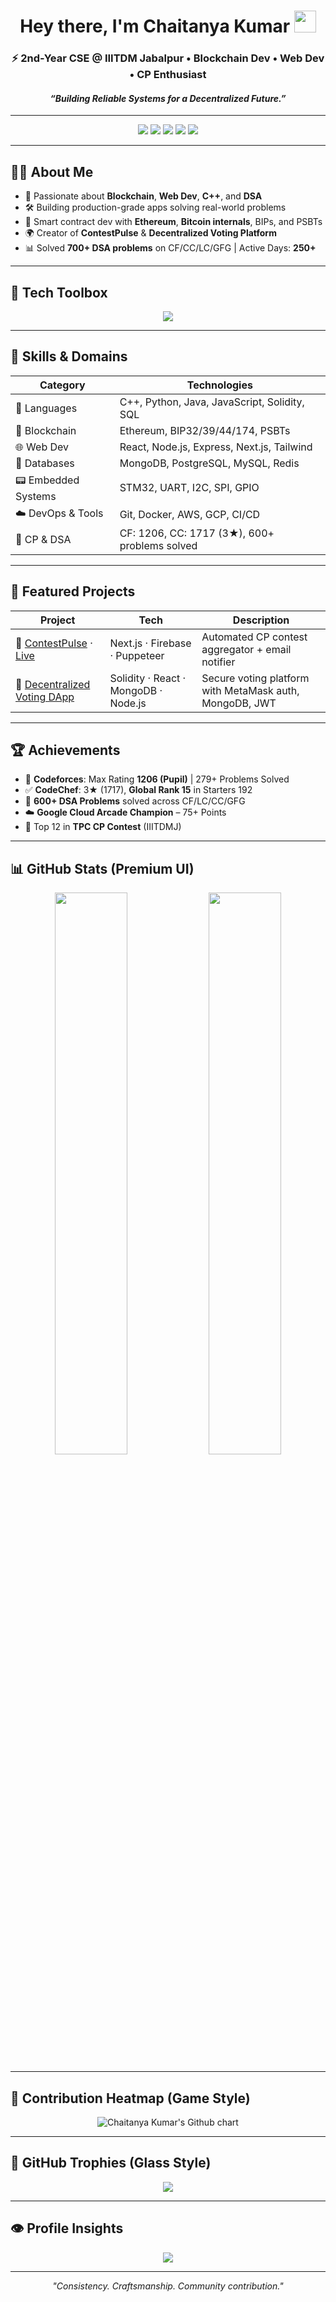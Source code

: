 <h1 align="center">Hey there, I'm Chaitanya Kumar <img src="https://media.giphy.com/media/hvRJCLFzcasrR4ia7z/giphy.gif" width="35px"/></h1>

<h3 align="center">⚡ 2nd-Year CSE @ IIITDM Jabalpur • Blockchain Dev • Web Dev • CP Enthusiast</h3>
<h4 align="center"><i>“Building Reliable Systems for a Decentralized Future.”</i></h4>

---

<p align="center">
  <a href="mailto:chaitanya21kr@gmail.com"><img src="https://img.shields.io/badge/-Gmail-D14836?style=for-the-badge&logo=gmail&logoColor=white"/></a>
  <a href="https://www.linkedin.com/in/chaitanya-kumar-071062296/"><img src="https://img.shields.io/badge/-LinkedIn-0A66C2?style=for-the-badge&logo=linkedin&logoColor=white"/></a>
  <a href="https://codeforces.com/profile/chaitanya21kumar"><img src="https://img.shields.io/badge/-Codeforces-1F8ACB?style=for-the-badge&logo=codeforces"/></a>
  <a href="https://chaitanya21kumar.github.io/Portfolio-Website"><img src="https://img.shields.io/badge/-Portfolio-000000?style=for-the-badge&logo=vercel"/></a>
  <a href="https://www.cloudskillsboost.google/public_profiles/c9ba5dfe-c06d-4315-9f98-486ffadafa34"><img src="https://img.shields.io/badge/-Google%20Cloud-4285F4?style=for-the-badge&logo=googlecloud"/></a>
</p>

---

## 👨‍💻 About Me

- 🚀 Passionate about **Blockchain**, **Web Dev**, **C++**, and **DSA**
- 🛠️ Building production-grade apps solving real-world problems
- 🔐 Smart contract dev with **Ethereum**, **Bitcoin internals**, BIPs, and PSBTs
- 🌍 Creator of **ContestPulse** & **Decentralized Voting Platform**
- 📊 Solved **700+ DSA problems** on CF/CC/LC/GFG | Active Days: **250+**

---

## 🧰 Tech Toolbox

<p align="center">
  <img src="https://skillicons.dev/icons?i=cpp,solidity,python,java,javascript,html,css,nodejs,react,nextjs,mongodb,postgres,redis,express,docker,git,aws,gcp,linux,vscode" />
</p>

---

## 💼 Skills & Domains

| Category               | Technologies |
|------------------------|--------------|
| 🧠 Languages           | C++, Python, Java, JavaScript, Solidity, SQL |
| 🔗 Blockchain          | Ethereum, BIP32/39/44/174, PSBTs |
| 🌐 Web Dev             | React, Node.js, Express, Next.js, Tailwind |
| 🧬 Databases           | MongoDB, PostgreSQL, MySQL, Redis |
| 📟 Embedded Systems    | STM32, UART, I2C, SPI, GPIO |
| ☁️ DevOps & Tools      | Git, Docker, AWS, GCP, CI/CD |
| 🎯 CP & DSA            | CF: 1206, CC: 1717 (3★), 600+ problems solved |

---

## 🌟 Featured Projects

| Project | Tech | Description |
|--------|------|-------------|
| 🚀 [ContestPulse](https://github.com/chaitanya21kumar/contestpulse) · [Live](https://contestpulse-chaitanya21kr.netlify.app/) | Next.js · Firebase · Puppeteer | Automated CP contest aggregator + email notifier |
| 🔐 [Decentralized Voting DApp](https://github.com/chaitanya21kumar/decentralised-voting-system) | Solidity · React · MongoDB · Node.js | Secure voting platform with MetaMask auth, MongoDB, JWT |

---

## 🏆 Achievements

- 🧠 **Codeforces**: Max Rating **1206 (Pupil)** | 279+ Problems Solved  
- ✅ **CodeChef**: 3★ (1717), **Global Rank 15** in Starters 192  
- 📘 **600+ DSA Problems** solved across CF/LC/CC/GFG  
- ☁️ **Google Cloud Arcade Champion** – 75+ Points  
- 🥉 Top 12 in **TPC CP Contest** (IIITDMJ)

---

## 📊 GitHub Stats (Premium UI)

<p align="center">
  <img src="https://github-readme-stats.vercel.app/api?username=chaitanya21kumar&show_icons=true&theme=tokyonight&count_private=true&hide_border=true&border_radius=15" width="48%" />
  <img src="https://github-readme-streak-stats.herokuapp.com?user=chaitanya21kumar&theme=tokyonight&hide_border=true&border_radius=15" width="48%" />
</p>

---

## 🧠 Contribution Heatmap (Game Style)

<p align="center">
  <img src="https://ghchart.rshah.org/00cc99/chaitanya21kumar" alt="Chaitanya Kumar's Github chart" />
</p>

---

## 🏅 GitHub Trophies (Glass Style)

<p align="center">
  <img src="https://github-profile-trophy.vercel.app/?username=chaitanya21kumar&theme=flat&no-frame=true&margin-w=10&column=7" />
</p>

---

## 👁️ Profile Insights

<p align="center">
  <img src="https://komarev.com/ghpvc/?username=chaitanya21kumar&label=PROFILE+VIEWS&color=0e75b6&style=for-the-badge"/>
</p>

---

<p align="center"><i>"Consistency. Craftsmanship. Community contribution."</i></p>
